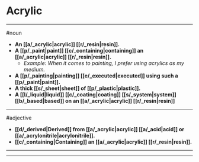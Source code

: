 # Acrylic
---
#noun
- **An [[a/_acrylic|acrylic]] [[r/_resin|resin]].**
- **A [[p/_paint|paint]] [[c/_containing|containing]] an [[a/_acrylic|acrylic]] [[r/_resin|resin]].**
	- _Example: When it comes to painting, I prefer using acrylics as my medium._
- **A [[p/_painting|painting]] [[e/_executed|executed]] using such a [[p/_paint|paint]].**
- **A thick [[s/_sheet|sheet]] of [[p/_plastic|plastic]].**
- **A [[l/_liquid|liquid]] [[c/_coating|coating]] [[s/_system|system]] [[b/_based|based]] on an [[a/_acrylic|acrylic]] [[r/_resin|resin]]**
---
#adjective
- **[[d/_derived|Derived]] from [[a/_acrylic|acrylic]] [[a/_acid|acid]] or [[a/_acrylonitrile|acrylonitrile]].**
- **[[c/_containing|Containing]] an [[a/_acrylic|acrylic]] [[r/_resin|resin]].**
---
---
